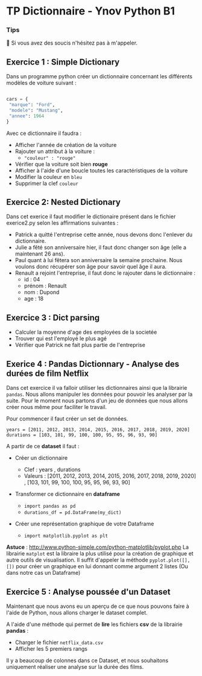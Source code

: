 # TP Dictionnaire - Ynov Python B1

### Tips   

:raising_hand: Si vous avez des soucis n'hésitez pas à m'appeler. 
 
## Exercice 1 : Simple Dictionary 
 
 Dans un programme python créer un dictionnaire concernant les différents modèles de voiture suivant : 
 
 ```python
 
 cars = {
  "marque": "Ford",
  "modele": "Mustang",
  "annee": 1964
}

```
Avec ce dictionnaire il faudra : 

- Afficher l'année de création de la voiture
- Rajouter un attribut à la voiture : 
  - `"couleur" : "rouge"`
- Vérifier que la voiture soit bien **rouge** 
- Afficher à l'aide d'une boucle toutes les caractéristiques de la voiture
- Modifier la couleur en `bleu`
- Supprimer la clef `couleur`
 
## Exercice 2: Nested Dictionary
 
Dans cet exerice il faut modifier le dictionaire présent dans le fichier exerice2.py selon les affirmations suivantes : 
- Patrick a quitté l'entreprise cette année, nous devons donc l'enlever du dictionnaire.
- Julie a fêté son anniversaire hier, il faut donc changer son âge (elle a maintenant 26 ans).
- Paul quant à lui fêtera son anniversaire la semaine prochaine. Nous voulons donc récupérer son âge pour savoir quel âge il aura.
- Renault a rejoint l'entreprise, il faut donc le rajouter dans le dictionnaire : 
  - id : 04
  - prénom : Renault
  - nom : Dupond
  - age : 18
  

 
## Exercice 3 : Dict parsing

- Calculer la moyenne d'age des employées de la societée
- Trouver qui est l'employé le plus agé
- Vérifier que Patrick ne fait plus partie de l'entreprise

## Exerice 4 : Pandas Dictionnary - Analyse des durées de film Netflix

Dans cet exercice il va falloir utiliser les dictionnaires ainsi que la librairie `pandas`.
Nous allons manipuler les données pour pouvoir les analyser par la suite. 
Pour le moment nous partons d'un jeu de données que nous allons créer nous même pour faciliter le travail.

Pour commencer il faut créer un set de données.

```
years = [2011, 2012, 2013, 2014, 2015, 2016, 2017, 2018, 2019, 2020]
durations = [103, 101, 99, 100, 100, 95, 95, 96, 93, 90]
```

A partir de ce **dataset** il faut : 

- Créer un dictionnaire
  - Clef : years , durations
  - Valeurs : [2011, 2012, 2013, 2014, 2015, 2016, 2017, 2018, 2019, 2020] , [103, 101, 99, 100, 100, 95, 95, 96, 93, 90]

- Transformer ce dictionnaire en **dataframe**
  - `import pandas as pd`
  - `durations_df = pd.DataFrame(my_dict)`

- Créer une représentation graphique de votre Dataframe
  - `import matplotlib.pyplot as plt`

**Astuce** : 
  http://www.python-simple.com/python-matplotlib/pyplot.php 
  La librairie `matplot` est la libraire la plus utilisé pour la création de graphique et autre outils de visualisation.
  Il suffit d'appeler la méthode `pyplot.plot([], [])` pour créer un graphique en lui donnant comme argument 2 listes (Ou dans notre cas un Dataframe)
  
  
## Exercice 5 : Analyse poussée d'un Dataset

Maintenant que nous avons eu un aperçu de ce que nous pouvons faire à l'aide de Python, nous allons charger le dataset complet. 

A l'aide d'une méthode qui permet de **lire** les fichiers **csv** de la librairie **pandas** : 
  - Charger le fichier `netflix_data.csv`
  - Afficher les 5 premiers rangs

Il y a beaucoup de colonnes dans ce Dataset, et nous souhaitons uniquement réaliser une analyse sur la durée des films. 

